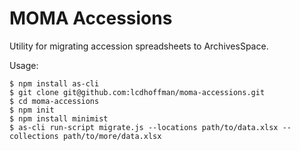 MOMA Accessions
==================================

Utility for migrating accession spreadsheets to ArchivesSpace.

Usage:

    $ npm install as-cli
    $ git clone git@github.com:lcdhoffman/moma-accessions.git
    $ cd moma-accessions
    $ npm init
    $ npm install minimist
    $ as-cli run-script migrate.js --locations path/to/data.xlsx --collections path/to/more/data.xlsx




